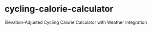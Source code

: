 # cycling-calorie-calculator
Elevation-Adjusted Cycling Calorie Calculator with Weather Integration
